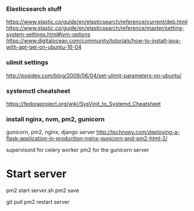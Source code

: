 

### Elasticsearch stuff

https://www.elastic.co/guide/en/elasticsearch/reference/current/deb.html
https://www.elastic.co/guide/en/elasticsearch/reference/master/setting-system-settings.html#jvm-options
https://www.digitalocean.com/community/tutorials/how-to-install-java-with-apt-get-on-ubuntu-16-04


### ulimit settings
http://posidev.com/blog/2009/06/04/set-ulimit-parameters-on-ubuntu/

### systemctl cheatsheet
https://fedoraproject.org/wiki/SysVinit_to_Systemd_Cheatsheet

### install nginx, nvm, pm2, gunicorn

gunicorn, pm2, nginx, django server
http://technopy.com/deploying-a-flask-application-in-production-nginx-gunicorn-and-pm2-html-2/


supervisord for celery worker
pm2 for the gunicorn server


# Start server

pm2 start server.sh
pm2 save

git pull
pm2 restart server

